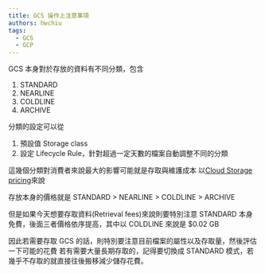 ```yaml
---
title: GCS 操作上注意事項
authors: hwchiu 
tags:
  - GCS
  - GCP
---
```


GCS 本身對於存放的資料有不同分類，包含
1. STANDARD
2. NEARLINE
3. COLDLINE
4. ARCHIVE

分類的設定可以從
1. 預設值 Storage class
2. 設定 Lifecycle Rule，針對超過一定天數的檔案自動調整不同的分類

這幾個分類對消費者來說最大的影響可能就是存取與維護成本
以[Cloud Storage pricing](https://cloud.google.com/storage/pricing)來說

存放本身的價格就是
STANDARD > NEARLINE > COLDLINE > ARCHIVE

但是如果今天想要存取資料(Retrieval fees)來說則要特別注意
STANDARD 本身免費，後面三者價格依序提高，其中以 COLDLINE 來說是 $0.02 GB

因此若需要存取 GCS 的話，則特別要注意目前檔案的屬性以及存取量，然後評估一下可能的花費
若有需要大量長期存取的，記得要切換成 STANDARD 模式，若幾乎不存取的就直接往後搬移減少儲存花費。